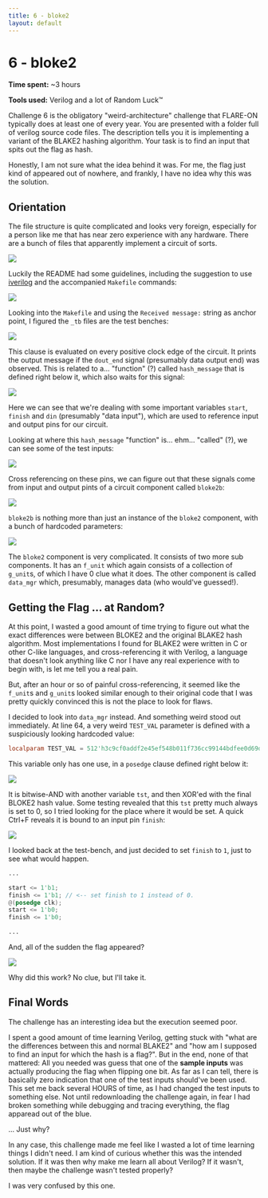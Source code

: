 ```yaml
---
title: 6 - bloke2
layout: default
---
```


# 6 - bloke2

**Time spent:** ~3 hours

**Tools used:** Verilog and a lot of Random Luck&#8482;

Challenge 6 is the obligatory "weird-architecture" challenge that FLARE-ON typically does at least one of every year.
You are presented with a folder full of verilog source code files.
The description tells you it is implementing a variant of the BLAKE2 hashing algorithm.
Your task is to find an input that spits out the flag as hash.

Honestly, I am not sure what the idea behind it was.
For me, the flag just kind of appeared out of nowhere, and frankly, I have no idea why this was the solution.


## Orientation

The file structure is quite complicated and looks very foreign, especially for a person like me that has near zero experience with any hardware.
There are a bunch of files that apparently implement a circuit of sorts.

![](img/00.png)

Luckily the README had some guidelines, including the suggestion to use [iverilog](https://github.com/steveicarus/iverilog) and the accompanied `Makefile` commands:

![](img/01.png)

Looking into the `Makefile` and using the `Received message:` string as anchor point, I figured the `_tb` files are the test benches:

![](img/02.png)

This clause is evaluated on every positive clock edge of the circuit.
It prints the output message if the `dout_end` signal (presumably data output end) was observed.
This is related to a... "function" (?) called `hash_message` that is defined right below it, which also waits for this signal:

![](img/03.png)

Here we can see that we're dealing with some important variables `start`, `finish` and `din` (presumably "data input"), which are used to reference input and output pins for our circuit.

Looking at where this `hash_message` "function" is... ehm... "called" (?), we can see some of the test inputs:

![](img/04.png)


Cross referencing on these pins, we can figure out that these signals come from input and output pints of a circuit component called `bloke2b`:

![](img/05.png)

`bloke2b` is nothing more than just an instance of the `bloke2` component, with a bunch of hardcoded parameters:

![](img/06.png)

The `bloke2` component is very complicated.
It consists of two more sub components.
It has an `f_unit` which again consists of a collection of `g_unit`s, of which I have 0 clue what it does.
The other component is called `data_mgr` which, presumably, manages data (who would've guessed!).


## Getting the Flag ... at Random?

At this point, I wasted a good amount of time trying to figure out what the exact differences were between BLOKE2 and the original BLAKE2 hash algorithm.
Most implementations I found for BLAKE2 were written in C or other C-like languages, and cross-referencing it with Verilog, a language that doesn't look anything like C nor I have any real experience with to begin with, is let me tell you a real pain.

But, after an hour or so of painful cross-referencing, it seemed like the `f_unit`s and `g_unit`s looked similar enough to their original code that I was pretty quickly convinced this is not the place to look for flaws.

I decided to look into `data_mgr` instead.
And something weird stood out immediately.
At line 64, a very weird `TEST_VAL` parameter is defined with a suspiciously looking hardcoded value:

```verilog
localparam TEST_VAL = 512'h3c9cf0addf2e45ef548b011f736cc99144bdfee0d69df4090c8a39c520e18ec3bdc1277aad1706f756affca41178dac066e4beb8ab7dd2d1402c4d624aaabe40;
```

This variable only has one use, in a `posedge` clause defined right below it:

![](img/07.png)

It is bitwise-AND with another variable `tst`, and then XOR'ed with the final BLOKE2 hash value.
Some testing revealed that this `tst` pretty much always is set to 0, so I tried looking for the place where it would be set.
A quick Ctrl+F reveals it is bound to an input pin `finish`:

![](img/08.png)

I looked back at the test-bench, and just decided to set `finish` to `1`, just to see what would happen.

```verilog
...

start <= 1'b1;
finish <= 1'b1; // <-- set finish to 1 instead of 0.
@(posedge clk);
start <= 1'b0;
finish <= 1'b0;

...
```

And, all of the sudden the flag appeared?

![](img/09.png)


Why did this work? No clue, but I'll take it.


## Final Words

The challenge has an interesting idea but the execution seemed poor.

I spent a good amount of time learning Verilog, getting stuck with  "what are the differences between this and normal BLAKE2" and "how am I supposed to find an input for which the hash is a flag?".
But in the end, none of that mattered: All you needed was guess that one of the **sample inputs** was actually producing the flag when flipping one bit.
As far as I can tell, there is basically zero indication that one of the test inputs should've been used.
This set me back several HOURS of time, as I had changed the test inputs to something else.
Not until redownloading the challenge again, in fear I had broken something while debugging and tracing everything, the flag apparead out of the blue.

... Just why?

In any case, this challenge made me feel like I wasted a lot of time learning things I didn't need.
I am kind of curious whether this was the intended solution.
If it was then why make me learn all about Verilog? If it wasn't, then maybe the challenge wasn't tested properly? 

I was very confused by this one.